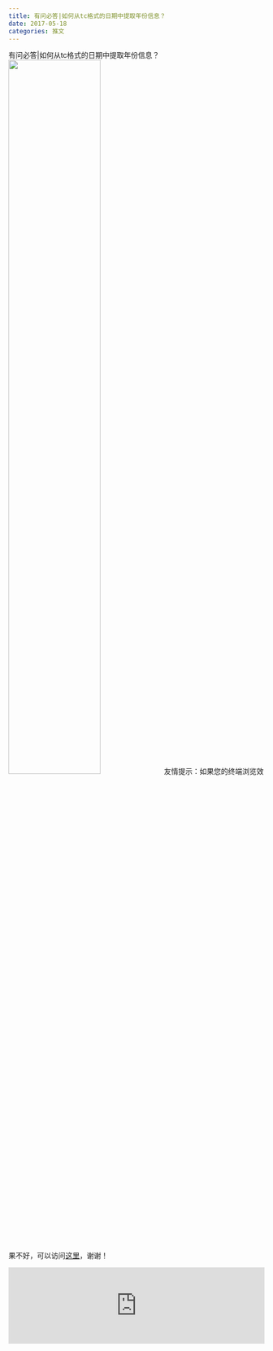 ```yaml
---
title: 有问必答|如何从tc格式的日期中提取年份信息？
date: 2017-05-18
categories: 推文
---
```

有问必答|如何从tc格式的日期中提取年份信息？
<img src="http://mmbiz.qpic.cn/mmbiz_png/ACviaWTBFxhaNUcxO37TM8nfrEQcGpjqibaAB99YdOqYfYucVNuLLAdBbgtXxARKTiaRm9gLyYJ7am3rfHQbtFSnw/0?wx_fmt=png" style="width: 60%; height: auto;"/><!--more-->
友情提示：如果您的终端浏览效果不好，可以访问[这里](https://stata-club.github.io/stata_article/2017-05-18.html)，谢谢！
<iframe src="https://stata-club.github.io/stata_article/2017-05-18.html" id="iframepage" frameborder="0" scrolling="no" marginheight="0" marginwidth="0" width="100%" onLoad="iFrameHeight()"></iframe>
<script type="text/javascript" language="javascript">
function iFrameHeight() {
var ifm= document.getElementById("iframepage");
var subWeb = document.frames ? document.frames["iframepage"].document : ifm.contentDocument;   
if(ifm != null && subWeb != null) {
 ifm.height = subWeb.body.scrollHeight;
} 
} 
</script> 
